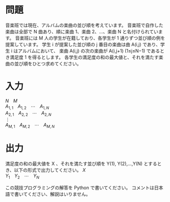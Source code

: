 # 問題
音楽班では現在、アルバムの楽曲の並び順を考えています。
音楽班で自作した楽曲は全部で N 曲あり、順に楽曲 1、楽曲 2、…、楽曲 N と名付けられています。
音楽班には M 人の学生が在籍しており、各学生が 1 通りずつ並び順の例を提案しています。
学生 i が提案した並び順の j 番目の楽曲は曲 A(i,j) であり、学生 i はアルバムにおいて、 楽曲 A(i,j) の次の楽曲が A(i,j+1) (1≤j≤N−1) であるとき満足度 1 を得るとします。
各学生の満足度の和の最大値と、それを満たす楽曲の並び順をひとつ求めてください。

# 入力
$N$&emsp;$M$  
$A_{1,1}$&emsp;$A_{1,2}$&emsp;$\cdots$&emsp;$A_{1,N}$  
$A_{2,1}$&emsp;$A_{2,2}$&emsp;$\cdots$&emsp;$A_{2,N}$  
$\vdots$  
$A_{M,1}$&emsp;$A_{M,2}$&emsp;$\cdots$&emsp;$A_{M,N}$  

# 出力
満足度の和の最大値を X 、それを満たす並び順を Y(1), Y(2),…,Y(N) とするとき、以下の形式で出力してください。
$X$  
$Y_1$&emsp;$Y_2$&emsp;$\cdots$&emsp;$Y_N$  

この競技プログラミングの解答を Python で書いてください。
コメントは日本語で書いてください、解説はいりません。

